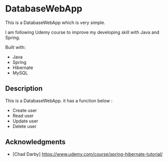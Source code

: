 # DatabaseWebApp

This is a DatabaseWebApp which is very simple.

I am following Udemy course to improve my developing skill with Java and Spring.

Built with:

- Java
- Spring
- Hibernate  
- MySQL   

## Description

This is a DatabaseWebApp. it has a function below : 

- Create user
- Read user
- Update user
- Delete user 

## Acknowledgments

* [Chad Darby] https://www.udemy.com/course/spring-hibernate-tutorial/ 
